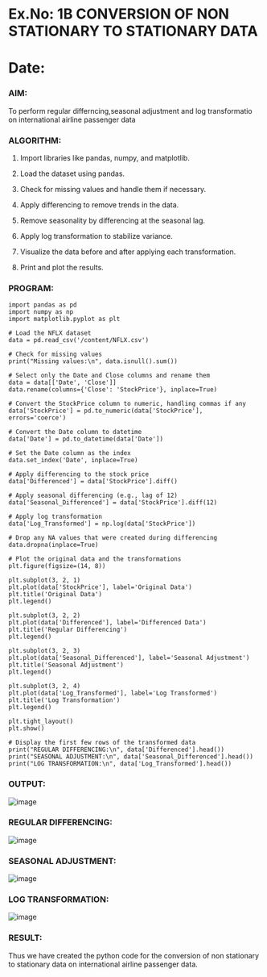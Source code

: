 # Ex.No: 1B                     CONVERSION OF NON STATIONARY TO STATIONARY DATA
# Date: 

### AIM:
To perform regular differncing,seasonal adjustment and log transformatio on international airline passenger data
### ALGORITHM:
1. Import libraries like pandas, numpy, and matplotlib.

2. Load the dataset using pandas.

3. Check for missing values and handle them if necessary.

4. Apply differencing to remove trends in the data.

5. Remove seasonality by differencing at the seasonal lag.

6. Apply log transformation to stabilize variance.

7. Visualize the data before and after applying each transformation.

8. Print and plot the results.
### PROGRAM:
```
import pandas as pd
import numpy as np
import matplotlib.pyplot as plt

# Load the NFLX dataset
data = pd.read_csv('/content/NFLX.csv')

# Check for missing values
print("Missing values:\n", data.isnull().sum())

# Select only the Date and Close columns and rename them
data = data[['Date', 'Close']]
data.rename(columns={'Close': 'StockPrice'}, inplace=True)

# Convert the StockPrice column to numeric, handling commas if any
data['StockPrice'] = pd.to_numeric(data['StockPrice'], errors='coerce')

# Convert the Date column to datetime
data['Date'] = pd.to_datetime(data['Date'])

# Set the Date column as the index
data.set_index('Date', inplace=True)

# Apply differencing to the stock price
data['Differenced'] = data['StockPrice'].diff()

# Apply seasonal differencing (e.g., lag of 12)
data['Seasonal_Differenced'] = data['StockPrice'].diff(12)

# Apply log transformation
data['Log_Transformed'] = np.log(data['StockPrice'])

# Drop any NA values that were created during differencing
data.dropna(inplace=True)

# Plot the original data and the transformations
plt.figure(figsize=(14, 8))

plt.subplot(3, 2, 1)
plt.plot(data['StockPrice'], label='Original Data')
plt.title('Original Data')
plt.legend()

plt.subplot(3, 2, 2)
plt.plot(data['Differenced'], label='Differenced Data')
plt.title('Regular Differencing')
plt.legend()

plt.subplot(3, 2, 3)
plt.plot(data['Seasonal_Differenced'], label='Seasonal Adjustment')
plt.title('Seasonal Adjustment')
plt.legend()

plt.subplot(3, 2, 4)
plt.plot(data['Log_Transformed'], label='Log Transformed')
plt.title('Log Transformation')
plt.legend()

plt.tight_layout()
plt.show()

# Display the first few rows of the transformed data
print("REGULAR DIFFERENCING:\n", data['Differenced'].head())
print("SEASONAL ADJUSTMENT:\n", data['Seasonal_Differenced'].head())
print("LOG TRANSFORMATION:\n", data['Log_Transformed'].head())
```

### OUTPUT:
![image](https://github.com/user-attachments/assets/8540bdc6-1e07-4c54-97f4-7d12d86a8da7)


### REGULAR DIFFERENCING:
![image](https://github.com/user-attachments/assets/1eb3ab90-6d5d-48f9-acf3-9042c1e63d98)


### SEASONAL ADJUSTMENT:
![image](https://github.com/user-attachments/assets/5eceef6a-9ebe-4bb8-9b17-152ad8f769a6)



### LOG TRANSFORMATION:

![image](https://github.com/user-attachments/assets/482e6a11-a6ba-4959-9195-d95cc4cf165a)


### RESULT:
Thus we have created the python code for the conversion of non stationary to stationary data on international airline passenger
data.
